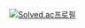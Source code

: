 [<div align=center>![Solved.ac프로필](http://mazassumnida.wtf/api/v2/generate_badge?boj=sukam09)](https://solved.ac/sukam09)</div>
